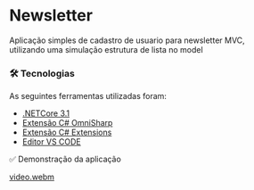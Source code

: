 # Newsletter
<p>Aplicação simples de cadastro de usuario para newsletter MVC,<br> utilizando uma simulação  estrutura de lista no model</p>



### 🛠 Tecnologias

As seguintes ferramentas utilizadas foram:

- [.NETCore 3.1](https://dotnet.microsoft.com/en-us/download/dotnet)
- [Extensão C# OmniSharp](https://codevoweb.com/top-vs-code-extensions-for-csharp-and-dotnet/)
- [Extensão C# Extensions](https://codevoweb.com/top-vs-code-extensions-for-csharp-and-dotnet/)
- [Editor VS CODE](https://code.visualstudio.com/)


✅ Demonstração da aplicação




[video.webm](https://user-images.githubusercontent.com/98556411/216795813-e7ff2db0-7fff-4538-8e57-562ae263e80d.webm)
